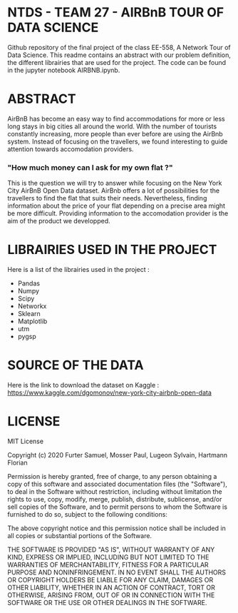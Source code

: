 # NTDS - TEAM 27 - AIRBnB TOUR OF DATA SCIENCE

Github repository of the final project of the class EE-558, A Network Tour of Data Science. This readme contains an abstract with our problem definition, the different librairies that are used for the project. The code can be found in the jupyter notebook AIRBNB.ipynb.

# ABSTRACT

AirBnB has become an easy way to find accommodations for more or less long stays in big cities all around the world. With the number of tourists constantly increasing, more people than ever before are using the AirBnb system. Instead of focusing on the travellers, we found interesting to guide attention towards accomodation providers.

### "How much money can I ask for my own flat ?" 

This is the question we will try to answer while focusing on the New York City AirBnB Open Data dataset. AirBnb offers a lot of possibilities for the travellers to find the flat that suits their needs. Nevertheless, finding information about the price of your flat depending on a precise area might be more difficult. Providing information to the accomodation provider is the aim of the product we developped.

# LIBRAIRIES USED IN THE PROJECT

Here is a list of the librairies used in the project :

- Pandas
- Numpy
- Scipy
- Networkx
- Sklearn
- Matplotlib
- utm
- pygsp

# SOURCE OF THE DATA

Here is the link to download the dataset on Kaggle :
https://www.kaggle.com/dgomonov/new-york-city-airbnb-open-data

# LICENSE

MIT License

Copyright (c) 2020 Furter Samuel, Mosser Paul, Lugeon Sylvain, Hartmann Florian

Permission is hereby granted, free of charge, to any person obtaining a copy
of this software and associated documentation files (the "Software"), to deal
in the Software without restriction, including without limitation the rights
to use, copy, modify, merge, publish, distribute, sublicense, and/or sell
copies of the Software, and to permit persons to whom the Software is
furnished to do so, subject to the following conditions:

The above copyright notice and this permission notice shall be included in all
copies or substantial portions of the Software.

THE SOFTWARE IS PROVIDED "AS IS", WITHOUT WARRANTY OF ANY KIND, EXPRESS OR
IMPLIED, INCLUDING BUT NOT LIMITED TO THE WARRANTIES OF MERCHANTABILITY,
FITNESS FOR A PARTICULAR PURPOSE AND NONINFRINGEMENT. IN NO EVENT SHALL THE
AUTHORS OR COPYRIGHT HOLDERS BE LIABLE FOR ANY CLAIM, DAMAGES OR OTHER
LIABILITY, WHETHER IN AN ACTION OF CONTRACT, TORT OR OTHERWISE, ARISING FROM,
OUT OF OR IN CONNECTION WITH THE SOFTWARE OR THE USE OR OTHER DEALINGS IN THE
SOFTWARE.
